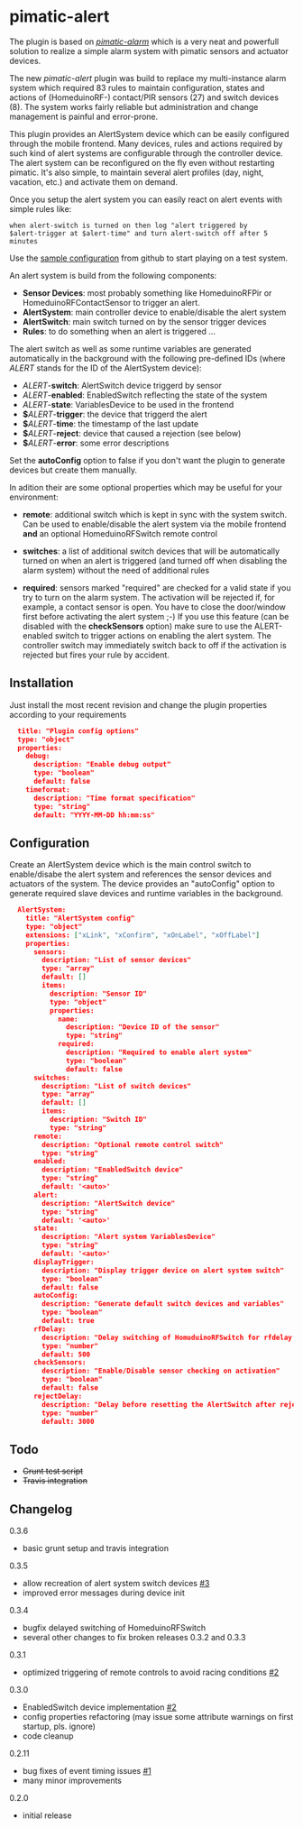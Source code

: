 pimatic-alert
=============
The plugin is based on [_pimatic-alarm_](https://github.com/michbeck100/pimatic-alarm) which is a very neat and powerfull solution
to realize a simple alarm system with pimatic sensors and actuator devices.

The new _pimatic-alert_ plugin was build to replace my multi-instance
alarm system which required 83 rules to maintain configuration, states
and actions of (HomeduinoRF-) contact/PIR sensors (27) and switch
devices (8). The system works fairly reliable but administration and
change management is painful and error-prone. 

This plugin provides an AlertSystem device which can be easily
configured through the mobile frontend. Many devices, rules and actions
required by such kind of alert systems are configurable through the
controller device. The alert system can be reconfigured on the fly even
without restarting pimatic. It's also simple, to maintain several alert
profiles (day, night, vacation, etc.) and activate them on demand.

Once you setup the alert system you can easily react on alert events
with simple rules like:

```
when alert-switch is turned on then log "alert triggered by
$alert-trigger at $alert-time" and turn alert-switch off after 5 minutes
```
Use the [sample configuration](https://github.com/bstrebel/pimatic-alert/tree/master/assets) from github to start playing on a test system.

An alert system is build from the following components:

- **Sensor Devices**: most probably something like HomeduinoRFPir or
  HomeduinoRFContactSensor to trigger an alert.
- **AlertSystem**: main controller device to enable/disable the alert system
- **AlertSwitch**: main switch turned on by the sensor trigger devices
- **Rules**: to do something when an alert is triggered ...

The alert switch as well as some runtime variables are generated
automatically in the background with the following pre-defined IDs (where _ALERT_
stands for the ID of the AlertSystem device):

- _ALERT_-**switch**: AlertSwitch device triggerd by sensor
- _ALERT_-**enabled**: EnabledSwitch reflecting the state of the system
- _ALERT_-**state**: VariablesDevice to be used in the frontend
- **$**_ALERT_-**trigger**: the device that triggerd the alert
- **$**_ALERT_-**time**: the timestamp of the last update
- **$**_ALERT_-**reject**: device that caused a rejection (see below)
- **$**_ALERT_-**error**: some error descriptions

Set the **autoConfig** option to false if you don't want the plugin to
generate devices but create them manually.

In adition their are some optional properties which may be useful for
your environment:

- **remote**: additional switch which is kept in sync with the system
  switch. Can be used to enable/disable the alert system via the mobile
  frontend **and** an optional HomeduinoRFSwitch remote control

- **switches**: a list of additional switch devices that will be
  automatically turned on when an alert is triggered (and turned off
  when disabling the alarm system) without the need of additional rules

- **required**: sensors marked "required" are checked for a valid state
  if you try to turn on the alarm system. The activation will be
  rejected if, for example, a contact sensor is open. You have to close
  the door/window first before activating the alert system ;-) If you
  use this feature (can be disabled with the **checkSensors** option)
  make sure to use the ALERT-enabled switch to trigger actions on
  enabling the alert system. The controller switch may immediately
  switch back to off if the activation is rejected but fires your rule
  by accident.

Installation
------------
Just install the most recent revision and change the plugin properties
according to your requirements

```json
  title: "Plugin config options"
  type: "object"
  properties:
    debug:
      description: "Enable debug output"
      type: "boolean"
      default: false
    timeformat:
      description: "Time format specification"
      type: "string"
      default: "YYYY-MM-DD hh:mm:ss"
```

Configuration
-------------
Create an AlertSystem device which is the main control switch to
enable/disabe the alert system and references the sensor devices and
actuators of the system. The device provides an "autoConfig" option to
generate required slave devices and runtime variables in the background.

```json
  AlertSystem:
    title: "AlertSystem config"
    type: "object"
    extensions: ["xLink", "xConfirm", "xOnLabel", "xOffLabel"]
    properties:
      sensors:
        description: "List of sensor devices"
        type: "array"
        default: []
        items:
          description: "Sensor ID"
          type: "object"
          properties:
            name:
              description: "Device ID of the sensor"
              type: "string"
            required:
              description: "Required to enable alert system"
              type: "boolean"
              default: false
      switches:
        description: "List of switch devices"
        type: "array"
        default: []
        items:
          description: "Switch ID"
          type: "string"
      remote:
        description: "Optional remote control switch"
        type: "string"
      enabled:
        description: "EnabledSwitch device"
        type: "string"
        default: '<auto>'
      alert:
        description: "AlertSwitch device"
        type: "string"
        default: '<auto>'
      state:
        description: "Alert system VariablesDevice"
        type: "string"
        default: '<auto>'
      displayTrigger:
        description: "Display trigger device on alert system switch"
        type: "boolean"
        default: false
      autoConfig:
        description: "Generate default switch devices and variables"
        type: "boolean"
        default: true
      rfDelay:
        description: "Delay switching of HomuduinoRFSwitch for rfdelay ms"
        type: "number"
        default: 500
      checkSensors:
        description: "Enable/Disable sensor checking on activation"
        type: "boolean"
        default: false
      rejectDelay:
        description: "Delay before resetting the AlertSwitch after rejection"
        type: "number"
        default: 3000
```

Todo
----
- ~~Grunt test script~~
- ~~Travis integration~~


Changelog
---------

0.3.6

- basic grunt setup and travis integration

0.3.5

- allow recreation of alert system switch devices [#3](https://github.com/bstrebel/pimatic-alert/issues/2)
- improved error messages during device init

0.3.4

- bugfix delayed switching of HomeduinoRFSwitch
- several other changes to fix broken releases 0.3.2 and 0.3.3

0.3.1

- optimized triggering of remote controls to avoid racing conditions [#2](https://github.com/bstrebel/pimatic-alert/issues/2)

0.3.0

- EnabledSwitch device implementation [#2](https://github.com/bstrebel/pimatic-alert/issues/2)
- config properties refactoring (may issue some attribute warnings on
  first startup, pls. ignore)
- code cleanup

0.2.11

- bug fixes of event timing issues [#1](https://github.com/bstrebel/pimatic-alert/issues/1)
- many minor improvements

0.2.0

- initial release